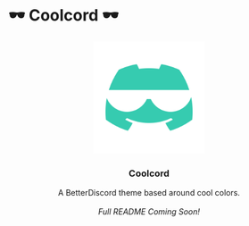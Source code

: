 # 🕶 Coolcord 🕶
<div align="center">
  <a href="https://github.com/github_username/repo_name">
    <img src="/assets/brand/coolcord.png" width="200">
  </a>
  <h3 align="center">Coolcord</h3>
  <p align="center">A BetterDiscord theme based around cool colors.
  <br />
  <br />
  <em>Full README Coming Soon!</em>
  </p>
</div>
